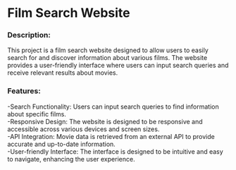 # Film Search Website

### Description:
This project is a film search website designed to allow users to easily search for and discover information about various films. The website provides a user-friendly interface where users can input search queries and receive relevant results about movies.


### Features:

-Search Functionality: Users can input search queries to find information about specific films. <br>
-Responsive Design: The website is designed to be responsive and accessible across various devices and screen sizes.<br>
-API Integration: Movie data is retrieved from an external API to provide accurate and up-to-date information.<br>
-User-friendly Interface: The interface is designed to be intuitive and easy to navigate, enhancing the user experience.<br>
